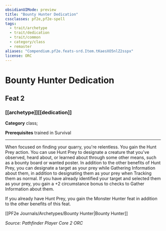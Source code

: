 ```yaml
---
obsidianUIMode: preview
title: "Bounty Hunter Dedication"
cssclasses: pf2e,pf2e-spell
tags:
  - trait/archetype
  - trait/dedication
  - trait/common
  - category/class
  - remaster
aliases: "Compendium.pf2e.feats-srd.Item.tKaesXO5nlZ2sspx"
license: ORC
---
```

# Bounty Hunter Dedication
## Feat 2
### [[archetype]][[dedication]]

**Category** class; 



**Prerequisites** trained in Survival
* * *
When focused on finding your quarry, you're relentless. You gain the Hunt Prey action. You can use Hunt Prey to designate a creature that you've observed, heard about, or learned about through some other means, such as a bounty board or wanted poster. In addition to the other benefits of Hunt Prey, you can designate a target as your prey while Gathering Information about them, in addition to designating them as your prey when Tracking them as normal. If you have already identified your target and selected them as your prey, you gain a +2 circumstance bonus to checks to Gather Information about them.

If you already have Hunt Prey, you gain the Monster Hunter feat in addition to the other benefits of this feat.

[[PF2e Journals/Archetypes/Bounty Hunter|Bounty Hunter]]

*Source: Pathfinder Player Core 2*
*ORC*